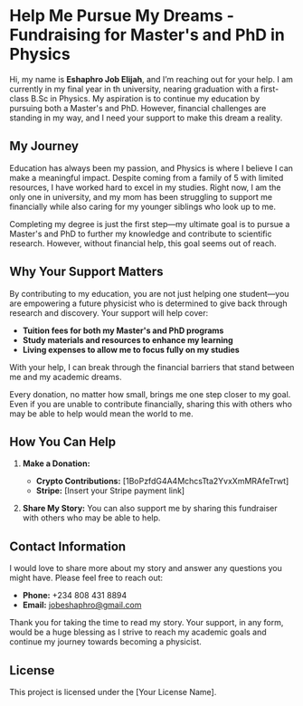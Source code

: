 # Help Me Pursue My Dreams - Fundraising for Master's and PhD in Physics

Hi, my name is **Eshaphro Job Elijah**, and I’m reaching out for your help. I am currently in my final year in th university, nearing graduation with a first-class B.Sc in Physics. My aspiration is to continue my education by pursuing both a Master's and PhD. However, financial challenges are standing in my way, and I need your support to make this dream a reality.

## My Journey

Education has always been my passion, and Physics is where I believe I can make a meaningful impact. Despite coming from a family of 5 with limited resources, I have worked hard to excel in my studies. Right now, I am the only one in university, and my mom has been struggling to support me financially while also caring for my younger siblings who look up to me. 

Completing my degree is just the first step—my ultimate goal is to pursue a Master's and PhD to further my knowledge and contribute to scientific research. However, without financial help, this goal seems out of reach.

## Why Your Support Matters

By contributing to my education, you are not just helping one student—you are empowering a future physicist who is determined to give back through research and discovery. Your support will help cover:

- **Tuition fees for both my Master's and PhD programs**
- **Study materials and resources to enhance my learning**
- **Living expenses to allow me to focus fully on my studies**

With your help, I can break through the financial barriers that stand between me and my academic dreams.

Every donation, no matter how small, brings me one step closer to my goal. Even if you are unable to contribute financially, sharing this with others who may be able to help would mean the world to me.

## How You Can Help

1. **Make a Donation:**
   - **Crypto Contributions:** [1BoPzfdG4A4MchcsTta2YvxXmMRAfeTrwt]
   - **Stripe:** [Insert your Stripe payment link]

2. **Share My Story:** You can also support me by sharing this fundraiser with others who may be able to help.

## Contact Information

I would love to share more about my story and answer any questions you might have. Please feel free to reach out:

- **Phone:** +234 808 431 8894
- **Email:** [jobeshaphro@gmail.com](mailto:jobeshaphro@gmail.com)

Thank you for taking the time to read my story. Your support, in any form, would be a huge blessing as I strive to reach my academic goals and continue my journey towards becoming a physicist.

## License

This project is licensed under the [Your License Name].
